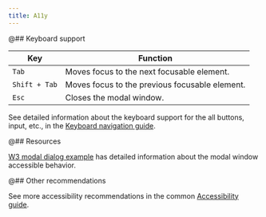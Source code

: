 ```yaml
---
title: A11y
---
```


@## Keyboard support

| Key           | Function                                       |
| ------------- | ---------------------------------------------- |
| `Tab`         | Moves focus to the next focusable element.     |
| `Shift + Tab` | Moves focus to the previous focusable element. |
| `Esc`         | Closes the modal window.                       |

See detailed information about the keyboard support for the all buttons, input, etc., in the [Keyboard navigation guide](/core-principles/a11y/a11y-keyboard/).

@## Resources

[W3 modal dialog example](https://www.w3.org/TR/wai-aria-practices-1.1/examples/dialog-modal/dialog.html) has detailed information about the modal window accessible behavior.

@## Other recommendations

See more accessibility recommendations in the common [Accessibility guide](/core-principles/a11y/).
